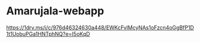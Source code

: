 # Amarujala-webapp
https://1drv.ms/i/c/976d46324630a448/EWKcFvlMcyNAs1oFzcn4oGgBfP1D1t1UobuPGa1HNTphNQ?e=I5oKqD